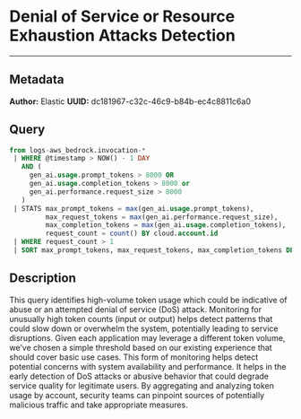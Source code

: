 # Denial of Service or Resource Exhaustion Attacks Detection

---

## Metadata

**Author:** Elastic
**UUID:** dc181967-c32c-46c9-b84b-ec4c8811c6a0

## Query

```sql
from logs-aws_bedrock.invocation-*
 | WHERE @timestamp > NOW() - 1 DAY
   AND (
     gen_ai.usage.prompt_tokens > 8000 OR
     gen_ai.usage.completion_tokens > 8000 or
     gen_ai.performance.request_size > 8000
   )
 | STATS max_prompt_tokens = max(gen_ai.usage.prompt_tokens),
         max_request_tokens = max(gen_ai.performance.request_size),
         max_completion_tokens = max(gen_ai.usage.completion_tokens),
         request_count = count() BY cloud.account.id
 | WHERE request_count > 1
 | SORT max_prompt_tokens, max_request_tokens, max_completion_tokens DESC

```

## Description

This query identifies high-volume token usage which could be indicative of abuse or an attempted denial of service (DoS) attack. Monitoring for unusually high token counts (input or output) helps detect patterns that could slow down or overwhelm the system, potentially leading to service disruptions. Given each application may leverage a different token volume, we’ve chosen a simple threshold based on our existing experience that should cover basic use cases. This form of monitoring helps detect potential concerns with system availability and performance. It helps in the early detection of DoS attacks or abusive behavior that could degrade service quality for legitimate users. By aggregating and analyzing token usage by account, security teams can pinpoint sources of potentially malicious traffic and take appropriate measures.
